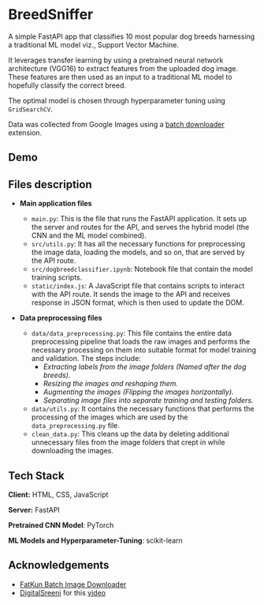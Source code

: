 
# BreedSniffer

A simple FastAPI app that classifies 10 most popular dog breeds harnessing a traditional ML model viz., Support Vector Machine.

It leverages transfer learning by using a pretrained neural network architecture (VGG16) to extract features from the uploaded dog image. These features are then used as an input to a traditional ML model to hopefully classify the correct breed. 

The optimal model is chosen through hyperparameter tuning using `GridSearchCV`.

Data was collected from Google Images using a [batch downloader](https://chromewebstore.google.com/detail/fatkun-batch-download-ima/efcapamiilmdfbbilogcddbdckjhpajj) extension.


## Demo




## Files description

- **Main application files**
    - `main.py`: This is the file that runs the FastAPI application. It sets up the server and routes for the API, and serves the hybrid model (the CNN and the ML model combined).
    - `src/utils.py`: It has all the necessary functions for preprocessing the image data, loading the models, and so on, that are served by the API route.
    - `src/dogbreedclassifier.ipynb`: Notebook file that contain the model training scripts.
    - `static/index.js`: A JavaScript file that contains scripts to interact with the API route. It sends the image to the API and receives response in JSON format, which is then used to update the DOM.

- **Data preprocessing files**
    - `data/data_preprocessing.py`: This file contains the entire data preprocessing pipeline that loads the raw images and performs the necessary processing on them into suitable format for model training and validation. The steps include:
        - *Extracting labels from the image folders (Named after the dog breeds).*
        - *Resizing the images and reshaping them.*
        - *Augmenting the images (Flipping the images horizontally).*
        - *Separating image files into separate training and testing folders.*
    - `data/utils.py`: It contains the necessary functions that performs the processing of the images which are used by the `data_preprocessing.py` file.
    - `clean_data.py`: This cleans up the data by deleting additional unnecessary files from the image folders that crept in while downloading the images.
## Tech Stack

**Client:** HTML, CSS, JavaScript

**Server:** FastAPI

**Pretrained CNN Model**: PyTorch

**ML Models and Hyperparameter-Tuning**: scikit-learn


## Acknowledgements

 - [FatKun Batch Image Downloader](https://chromewebstore.google.com/detail/fatkun-batch-download-ima/efcapamiilmdfbbilogcddbdckjhpajj)
 - [DigitalSreeni](https://www.youtube.com/@DigitalSreeni) for this [video](https://www.youtube.com/watch?v=IuoEiemAuIY)


